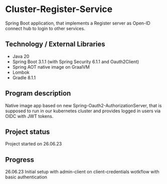 # Cluster-Register-Service

Spring Boot application, that implements a Register server as Open-ID connect hub to login to other services.

## Technology / External Libraries

- Java 20
- Spring Boot 3.1.1 (with Spring Security 6.1.1 and Oauth2Client)
- Spring AOT native image on GraalVM
- Lombok
- Gradle 8.1.1

## Program description

Native image app based on new Spring-Oauth2-AuthorizationServer, that is supposed to run in our kubernetes cluster
and provides logged in users via OIDC with JWT tokens.

## Project status

Project started on 26.06.23

## Progress

26.06.23 Initial setup with admin-client on client-credentials wotkflow with basic authentication
